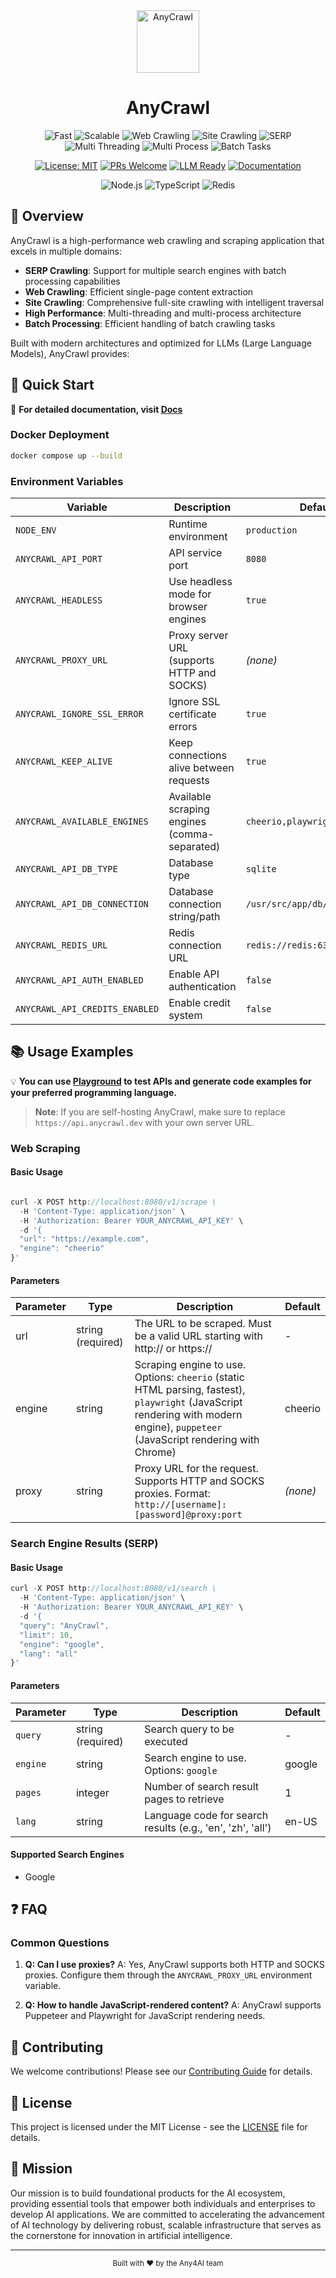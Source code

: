 <div align="center">

<img src="https://anycrawl.dev/logo.svg" alt="AnyCrawl" height="100">
<h1>
  AnyCrawl
</h1>

<img src="https://img.shields.io/badge/⚡-Fast-blue" alt="Fast"/>
<img src="https://img.shields.io/badge/🚀-Scalable-orange" alt="Scalable"/>
<img src="https://img.shields.io/badge/🕷️-Web%20Crawling-ff69b4" alt="Web Crawling"/>
<img src="https://img.shields.io/badge/🌐-Site%20Crawling-9cf" alt="Site Crawling"/>
<img src="https://img.shields.io/badge/🔍-SERP%20(Multi%20Engines)-green" alt="SERP"/>
<img src="https://img.shields.io/badge/⚙️-Multi%20Threading-yellow" alt="Multi Threading"/>
<img src="https://img.shields.io/badge/🔄-Multi%20Process-purple" alt="Multi Process"/>
<img src="https://img.shields.io/badge/📦-Batch%20Tasks-red" alt="Batch Tasks"/>

[![License: MIT](https://img.shields.io/badge/License-MIT-yellow.svg)](https://opensource.org/licenses/MIT)
[![PRs Welcome](https://img.shields.io/badge/PRs-welcome-brightgreen.svg)](http://makeapullrequest.com)
[![LLM Ready](https://img.shields.io/badge/LLM-Ready-blueviolet)](https://github.com/any4ai/anycrawl)
[![Documentation](https://img.shields.io/badge/📖-Documentation-blue)](https://docs.anycrawl.dev)

<p align="center">
  <img src="https://img.shields.io/badge/Node.js-339933?style=for-the-badge&logo=nodedotjs&logoColor=white" alt="Node.js"/>
  <img src="https://img.shields.io/badge/TypeScript-007ACC?style=for-the-badge&logo=typescript&logoColor=white" alt="TypeScript"/>
  <img src="https://img.shields.io/badge/Redis-DC382D?style=for-the-badge&logo=redis&logoColor=white" alt="Redis"/>
</p>

</div>

## 📖 Overview

AnyCrawl is a high-performance web crawling and scraping application that excels in multiple domains:

- **SERP Crawling**: Support for multiple search engines with batch processing capabilities
- **Web Crawling**: Efficient single-page content extraction
- **Site Crawling**: Comprehensive full-site crawling with intelligent traversal
- **High Performance**: Multi-threading and multi-process architecture
- **Batch Processing**: Efficient handling of batch crawling tasks

Built with modern architectures and optimized for LLMs (Large Language Models), AnyCrawl provides:

## 🚀 Quick Start

📖 **For detailed documentation, visit [Docs](https://docs.anycrawl.dev)**

### Docker Deployment

```bash
docker compose up --build
```

### Environment Variables

| Variable                       | Description                                  | Default                        | Example                                                     |
| ------------------------------ | -------------------------------------------- | ------------------------------ | ----------------------------------------------------------- |
| `NODE_ENV`                     | Runtime environment                          | `production`                   | `production`, `development`                                 |
| `ANYCRAWL_API_PORT`            | API service port                             | `8080`                         | `8080`                                                      |
| `ANYCRAWL_HEADLESS`            | Use headless mode for browser engines        | `true`                         | `true`, `false`                                             |
| `ANYCRAWL_PROXY_URL`           | Proxy server URL (supports HTTP and SOCKS)   | _(none)_                       | `http://proxy:8080`                                         |
| `ANYCRAWL_IGNORE_SSL_ERROR`    | Ignore SSL certificate errors                | `true`                         | `true`, `false`                                             |
| `ANYCRAWL_KEEP_ALIVE`          | Keep connections alive between requests      | `true`                         | `true`, `false`                                             |
| `ANYCRAWL_AVAILABLE_ENGINES`   | Available scraping engines (comma-separated) | `cheerio,playwright,puppeteer` | `playwright,puppeteer`                                      |
| `ANYCRAWL_API_DB_TYPE`         | Database type                                | `sqlite`                       | `sqlite`, `postgresql`                                      |
| `ANYCRAWL_API_DB_CONNECTION`   | Database connection string/path              | `/usr/src/app/db/database.db`  | `/path/to/db.sqlite`, `postgresql://user:pass@localhost/db` |
| `ANYCRAWL_REDIS_URL`           | Redis connection URL                         | `redis://redis:6379`           | `redis://localhost:6379`                                    |
| `ANYCRAWL_API_AUTH_ENABLED`    | Enable API authentication                    | `false`                        | `true`, `false`                                             |
| `ANYCRAWL_API_CREDITS_ENABLED` | Enable credit system                         | `false`                        | `true`, `false`                                             |

## 📚 Usage Examples

💡 **You can use [Playground](https://anycrawl.dev/playground) to test APIs and generate code examples for your preferred programming language.**

> **Note**: If you are self-hosting AnyCrawl, make sure to replace `https://api.anycrawl.dev` with your own server URL.

### Web Scraping

#### Basic Usage

```typescript

curl -X POST http://localhost:8080/v1/scrape \
  -H 'Content-Type: application/json' \
  -H 'Authorization: Bearer YOUR_ANYCRAWL_API_KEY' \
  -d '{
  "url": "https://example.com",
  "engine": "cheerio"
}'

```

#### Parameters

| Parameter | Type              | Description                                                                                                                                                                       | Default  |
| --------- | ----------------- | --------------------------------------------------------------------------------------------------------------------------------------------------------------------------------- | -------- |
| url       | string (required) | The URL to be scraped. Must be a valid URL starting with http:// or https://                                                                                                      | -        |
| engine    | string            | Scraping engine to use. Options: `cheerio` (static HTML parsing, fastest), `playwright` (JavaScript rendering with modern engine), `puppeteer` (JavaScript rendering with Chrome) | cheerio  |
| proxy     | string            | Proxy URL for the request. Supports HTTP and SOCKS proxies. Format: `http://[username]:[password]@proxy:port`                                                                     | _(none)_ |

### Search Engine Results (SERP)

#### Basic Usage

```typescript
curl -X POST http://localhost:8080/v1/search \
  -H 'Content-Type: application/json' \
  -H 'Authorization: Bearer YOUR_ANYCRAWL_API_KEY' \
  -d '{
  "query": "AnyCrawl",
  "limit": 10,
  "engine": "google",
  "lang": "all"
}'
```

#### Parameters

| Parameter | Type              | Description                                                | Default |
| --------- | ----------------- | ---------------------------------------------------------- | ------- |
| `query`   | string (required) | Search query to be executed                                | -       |
| `engine`  | string            | Search engine to use. Options: `google`                    | google  |
| `pages`   | integer           | Number of search result pages to retrieve                  | 1       |
| `lang`    | string            | Language code for search results (e.g., 'en', 'zh', 'all') | en-US   |

#### Supported Search Engines

- Google

## ❓ FAQ

### Common Questions

1. **Q: Can I use proxies?**
   A: Yes, AnyCrawl supports both HTTP and SOCKS proxies. Configure them through the `ANYCRAWL_PROXY_URL` environment variable.

2. **Q: How to handle JavaScript-rendered content?**
   A: AnyCrawl supports Puppeteer and Playwright for JavaScript rendering needs.

## 🤝 Contributing

We welcome contributions! Please see our [Contributing Guide](CONTRIBUTING.md) for details.

## 📄 License

This project is licensed under the MIT License - see the [LICENSE](LICENSE) file for details.

## 🎯 Mission

Our mission is to build foundational products for the AI ecosystem, providing essential tools that empower both individuals and enterprises to develop AI applications. We are committed to accelerating the advancement of AI technology by delivering robust, scalable infrastructure that serves as the cornerstone for innovation in artificial intelligence.

---

<div align="center">
  <sub>Built with ❤️ by the Any4AI team</sub>
</div>
